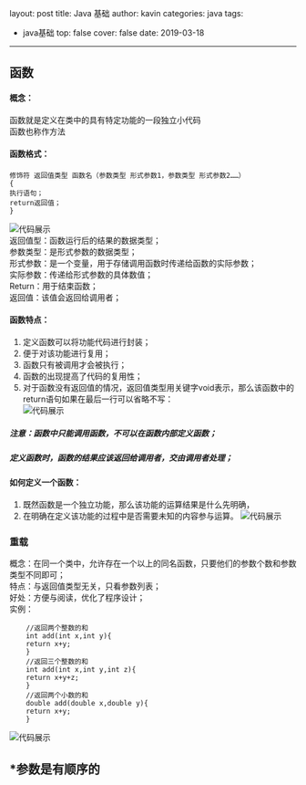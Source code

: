 layout: post
title: Java 基础
author: kavin
categories: java
tags:
  - java基础
top: false
cover: false
date: 2019-03-18
---
## 函数 ##
#### 概念： ####
函数就是定义在类中的具有特定功能的一段独立小代码  
函数也称作方法  
#### 函数格式： ####

	修饰符 返回值类型 函数名（参数类型 形式参数1，参数类型 形式参数2……）  
	{  
	执行语句；  
	return返回值；  
	} 
 
![代码展示](https://kavin1028.github.io/images/function1.png)   
返回值型：函数运行后的结果的数据类型；  
参数类型：是形式参数的数据类型；  
形式参数：是一个变量，用于存储调用函数时传递给函数的实际参数；  
实际参数：传递给形式参数的具体数值；  
Return：用于结束函数；  
返回值：该值会返回给调用者；  
#### 函数特点： ####
1.	定义函数可以将功能代码进行封装；  
2.	便于对该功能进行复用；  
3.	函数只有被调用才会被执行；  
4.	函数的出现提高了代码的复用性；  
5.	对于函数没有返回值的情况，返回值类型用关键字void表示，那么该函数中的return语句如果在最后一行可以省略不写：  
![代码展示](https://kavin1028.github.io/images/function2.png ) 
##### 注意：函数中只能调用函数，不可以在函数内部定义函数；  #####
##### 定义函数时，函数的结果应该返回给调用者，交由调用者处理；  #####
#### 如何定义一个函数： ####
1.	既然函数是一个独立功能，那么该功能的运算结果是什么先明确，  
2.	在明确在定义该功能的过程中是否需要未知的内容参与运算。
![代码展示](https://kavin1028.github.io/images/function3.png)    
### 重载 ###
概念：在同一个类中，允许存在一个以上的同名函数，只要他们的参数个数和参数类型不同即可；  
特点：与返回值类型无关，只看参数列表；  
好处：方便与阅读，优化了程序设计；  
实例：  

		//返回两个整数的和  
		int add(int x,int y){  
		return x+y;  
		}  
		//返回三个整数的和  
		int add(int x,int y,int z){  
		return x+y+z;  
		}  
		//返回两个小数的和  
		double add(double x,double y){  
		return x+y;  
		}  


![代码展示](https://kavin1028.github.io/images/function3.png)    
## *参数是有顺序的 ##
  